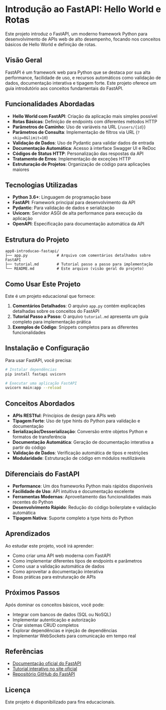 # Introdução ao FastAPI: Hello World e Rotas

Este projeto introduz o FastAPI, um moderno framework Python para desenvolvimento de APIs web de alto desempenho, focando nos conceitos básicos de Hello World e definição de rotas.

## Visão Geral

FastAPI é um framework web para Python que se destaca por sua alta performance, facilidade de uso, e recursos automáticos como validação de dados, documentação interativa e tipagem forte. Este projeto oferece um guia introdutório aos conceitos fundamentais do FastAPI.

## Funcionalidades Abordadas

- **Hello World com FastAPI**: Criação da aplicação mais simples possível
- **Rotas Básicas**: Definição de endpoints com diferentes métodos HTTP
- **Parâmetros de Caminho**: Uso de variáveis na URL (`/users/{id}`)
- **Parâmetros de Consulta**: Implementação de filtros via URL (`?skip=0&limit=10`)
- **Validação de Dados**: Uso de Pydantic para validar dados de entrada
- **Documentação Automática**: Acesso à interface Swagger UI e ReDoc
- **Códigos de Status HTTP**: Personalização das respostas da API
- **Tratamento de Erros**: Implementação de exceções HTTP
- **Estruturação de Projetos**: Organização de código para aplicações maiores

## Tecnologias Utilizadas

- **Python 3.6+**: Linguagem de programação base
- **FastAPI**: Framework principal para desenvolvimento da API
- **Pydantic**: Para validação de dados e serialização
- **Uvicorn**: Servidor ASGI de alta performance para execução da aplicação
- **OpenAPI**: Especificação para documentação automática da API

## Estrutura do Projeto

```
app8-introducao-fastapi/
├── app.py             # Arquivo com comentários detalhados sobre FastAPI
├── tutorial.md        # Tutorial passo a passo para implementação
└── README.md          # Este arquivo (visão geral do projeto)
```

## Como Usar Este Projeto

Este é um projeto educacional que fornece:

1. **Comentários Detalhados**: O arquivo `app.py` contém explicações detalhadas sobre os conceitos do FastAPI
2. **Tutorial Passo a Passo**: O arquivo `tutorial.md` apresenta um guia completo para implementação prática
3. **Exemplos de Código**: Snippets completos para as diferentes funcionalidades

## Instalação e Configuração

Para usar FastAPI, você precisa:

```bash
# Instalar dependências
pip install fastapi uvicorn

# Executar uma aplicação FastAPI
uvicorn main:app --reload
```

## Conceitos Abordados

- **APIs RESTful**: Princípios de design para APIs web
- **Tipagem Forte**: Uso de type hints do Python para validação e documentação
- **Serialização/Desserialização**: Conversão entre objetos Python e formatos de transferência
- **Documentação Automática**: Geração de documentação interativa a partir do código
- **Validação de Dados**: Verificação automática de tipos e restrições
- **Modularidade**: Estruturação de código em módulos reutilizáveis

## Diferenciais do FastAPI

- **Performance**: Um dos frameworks Python mais rápidos disponíveis
- **Facilidade de Uso**: API intuitiva e documentação excelente
- **Ferramentas Modernas**: Aproveitamento das funcionalidades mais recentes do Python
- **Desenvolvimento Rápido**: Redução do código boilerplate e validação automática
- **Tipagem Nativa**: Suporte completo a type hints do Python

## Aprendizados

Ao estudar este projeto, você irá aprender:
- Como criar uma API web moderna com FastAPI
- Como implementar diferentes tipos de endpoints e parâmetros
- Como usar a validação automática de dados
- Como aproveitar a documentação interativa
- Boas práticas para estruturação de APIs

## Próximos Passos

Após dominar os conceitos básicos, você pode:
- Integrar com bancos de dados (SQL ou NoSQL)
- Implementar autenticação e autorização
- Criar sistemas CRUD completos
- Explorar dependências e injeção de dependências
- Implementar WebSockets para comunicação em tempo real

## Referências

- [Documentação oficial do FastAPI](https://fastapi.tiangolo.com/)
- [Tutorial interativo no site oficial](https://fastapi.tiangolo.com/tutorial/)
- [Repositório GitHub do FastAPI](https://github.com/tiangolo/fastapi)

## Licença

Este projeto é disponibilizado para fins educacionais. 